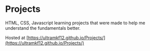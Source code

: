 # Projects
HTML, CSS, Javascript learning projects that were made to help me understand the fundamentals better.

Hosted at [https://ultramkf12.github.io/Projects/](https://ultramkf12.github.io/Projects/)
